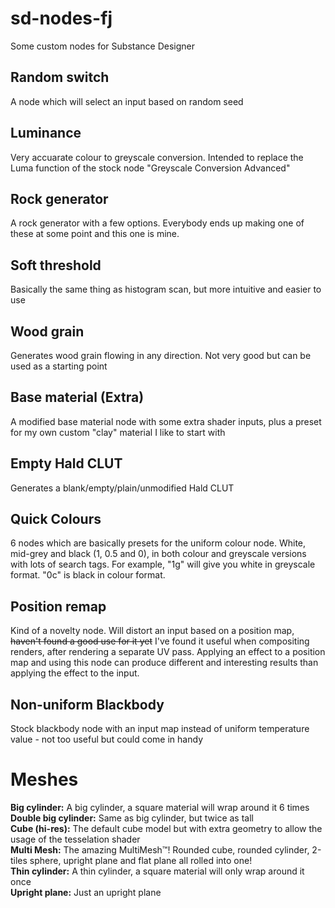 # sd-nodes-fj
Some custom nodes for Substance Designer

## Random switch
A node which will select an input based on random seed

## Luminance
Very accuarate colour to greyscale conversion. Intended to replace the Luma function of the stock node "Greyscale Conversion Advanced"

## Rock generator
A rock generator with a few options. Everybody ends up making one of these at some point and this one is mine.

## Soft threshold
Basically the same thing as histogram scan, but more intuitive and easier to use

## Wood grain
Generates wood grain flowing in any direction. Not very good but can be used as a starting point

## Base material (Extra)
A modified base material node with some extra shader inputs, plus a preset for my own custom "clay" material I like to start with

## Empty Hald CLUT
Generates a blank/empty/plain/unmodified Hald CLUT

## Quick Colours
6 nodes which are basically presets for the uniform colour node. White, mid-grey and black (1, 0.5 and 0), in both colour and greyscale versions with lots of search tags. For example, "1g" will give you white in greyscale format. "0c" is black in colour format.

## Position remap
Kind of a novelty node. Will distort an input based on a position map, ~~haven't found a good use for it yet~~ I've found it useful when compositing renders, after rendering a separate UV pass. Applying an effect to a position map and using this node can produce different and interesting results than applying the effect to the input.

## Non-uniform Blackbody
Stock blackbody node with an input map instead of uniform temperature value - not too useful but could come in handy

# Meshes
**Big cylinder:** A big cylinder, a square material will wrap around it 6 times  
**Double big cylinder:** Same as big cylinder, but twice as tall  
**Cube (hi-res):** The default cube model but with extra geometry to allow the usage of the tesselation shader  
**Multi Mesh:** The amazing MultiMesh™! Rounded cube, rounded cylinder, 2-tiles sphere, upright plane and flat plane all rolled into one!  
**Thin cylinder:** A thin cylinder, a square material will only wrap around it once  
**Upright plane:** Just an upright plane  
